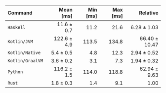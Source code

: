 | Command | Mean [ms] | Min [ms] | Max [ms] | Relative |
|:---|---:|---:|---:|---:|
| `Haskell` | 11.6 ± 0.7 | 11.2 | 21.6 | 6.28 ± 1.03 |
| `Kotlin/JVM` | 122.6 ± 4.9 | 113.5 | 134.8 | 66.40 ± 10.47 |
| `Kotlin/Native` | 5.4 ± 0.5 | 4.8 | 12.3 | 2.94 ± 0.52 |
| `Kotlin/GraalVM` | 3.6 ± 0.2 | 3.1 | 7.3 | 1.94 ± 0.32 |
| `Python` | 116.2 ± 1.5 | 114.0 | 118.8 | 62.94 ± 9.63 |
| `Rust` | 1.8 ± 0.3 | 1.4 | 9.1 | 1.00 |
